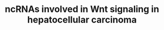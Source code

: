 ---
annotations:
- type: Pathway Ontology
  value: Wnt signaling pathway
- type: Pathway Ontology
  value: altered Wnt signaling pathway
- type: Disease Ontology
  value: hepatocellular carcinoma
- type: Pathway Ontology
  value: '"Wnt signaling'
- type: Cell Type Ontology
  value: hepatocyte
- type: Pathway Ontology
  value: cancer pathway
authors:
- Khanspers
- Fehrhart
description: This pathway is based on the [[Pathway:WP428 | Wnt Signaling Pathway]]
  with information on lncRNA involvement in hepatocellular carcinoma from Fig 3 in
  Klingenberg et al.
last-edited: 2019-11-29
organisms:
- Homo sapiens
redirect_from:
- /index.php/Pathway:WP4336
- /instance/WP4336
schema-jsonld:
- '@context': https://schema.org/
  '@id': https://wikipathways.github.io/pathways/WP4336.html
  '@type': Dataset
  creator:
    '@type': Organization
    name: WikiPathways
  description: This pathway is based on the [[Pathway:WP428 | Wnt Signaling Pathway]]
    with information on lncRNA involvement in hepatocellular carcinoma from Fig 3
    in Klingenberg et al.
  keywords:
  - CCND2
  - UFC1
  - DKK2
  - CCND1
  - WNT7B
  - MTDH
  - MIR214
  - CSNK2A2
  - DVL2
  - FZD4
  - CSNK1E
  - DANCR
  - SFRP4
  - WNT7A
  - CER1
  - DVL3
  - WNT1
  - LRP5
  - DKK4
  - FRAT1
  - EZH2
  - APC
  - FZD7
  - FZD10
  - WNT3A
  - CSNK2A3
  - JUN
  - FZD2
  - SOX7
  - CTNNB1
  - NKD1
  - FZD8
  - MIR195
  - SFRP2
  - FZD6
  - CSNK1A1L
  - '26S Proteasome '
  - ROR2
  - GSK3B
  - ROR1
  - SOST
  - FZD5
  - WNT16
  - NOTUM
  - CSNK1A1
  - SFRP1
  - TCF7L2
  - RYK
  - CCND3
  - MIR15B
  - WNT5A
  - WNT10A
  - TCF7L1
  - DVL1
  - MIR320A
  - HBX-LINE1
  - WNT5B
  - MYC
  - AXIN1
  - MIR18A
  - WNT2
  - lncTCF7
  - WNT6
  - MIR452
  - SERPINF1
  - CSNK2A1
  - KREM1
  - TCF7
  - ELAVL1
  - FZD3
  - CHD8
  - FOSL1
  - FZD9
  - KLF4
  - CTNNBIP1
  - CTBP2
  - CTBP1
  - CXXC4
  - MIR1247
  - DKK1
  - SOX17
  - WNT4
  - PLAU
  - CSNK2B
  - NKD2
  - WNT3
  - LEF1
  - lnc-beta-catm
  - lncRNA-LALR1
  - LRP6
  - Degradation
  - SENP2
  - NLK
  - FRAT2
  - WNT11
  - WNT2B
  - PORCN
  - SFRP5
  - WNT10B
  - WIF1
  - FZD1
  license: CC0
  name: ncRNAs involved in Wnt signaling in hepatocellular carcinoma
seo: CreativeWork
title: ncRNAs involved in Wnt signaling in hepatocellular carcinoma
wpid: WP4336
---
